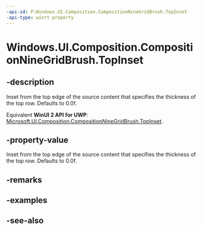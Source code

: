 ```yaml
---
-api-id: P:Windows.UI.Composition.CompositionNineGridBrush.TopInset
-api-type: winrt property
---
```


<!-- Property syntax
public float TopInset { get;  set; }
-->

# Windows.UI.Composition.CompositionNineGridBrush.TopInset

## -description
Inset from the top edge of the source content that specifies the thickness of the top row. Defaults to 0.0f.

Equivalent **WinUI 2 API for UWP**: [Microsoft.UI.Composition.CompositionNineGridBrush.TopInset](/windows/winui/api/microsoft.ui.composition.compositionninegridbrush.topinset).

## -property-value
Inset from the top edge of the source content that specifies the thickness of the top row. Defaults to 0.0f.

## -remarks

## -examples

## -see-also
